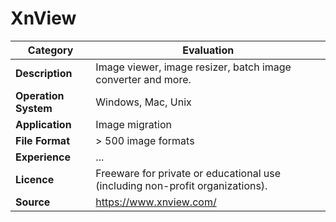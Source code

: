 # XnView

| Category | Evaluation |
| --- | --- |
| **Description** | Image viewer, image resizer, batch image converter and more. |
| **Operation System** | Windows, Mac, Unix |
| **Application** | Image migration |
| **File Format** | > 500 image formats |
| **Experience** | ... |
| **Licence** | Freeware for private or educational use (including non-profit organizations). |
| **Source** | https://www.xnview.com/ |
